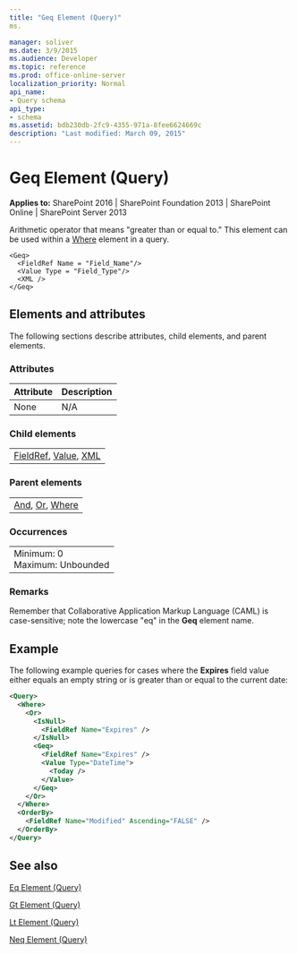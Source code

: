 ```yaml
---
title: "Geq Element (Query)"
ms.

manager: soliver
ms.date: 3/9/2015
ms.audience: Developer
ms.topic: reference
ms.prod: office-online-server
localization_priority: Normal
api_name:
- Query schema
api_type:
- schema
ms.assetid: bdb230db-2fc9-4355-971a-8fee6624669c
description: "Last modified: March 09, 2015"
---
```


# Geq Element (Query)

 
  
 **Applies to:** SharePoint 2016 | SharePoint Foundation 2013 | SharePoint Online | SharePoint Server 2013
  
Arithmetic operator that means "greater than or equal to." This element can be used within a [Where](where-element-query.md) element in a query. 
  
```
<Geq>
  <FieldRef Name = "Field_Name"/>
  <Value Type = "Field_Type"/>
  <XML />
</Geq>
```

## Elements and attributes

The following sections describe attributes, child elements, and parent elements.

### Attributes

|**Attribute**|**Description**|
|:-----|:-----|
|None  <br/> |N/A  <br/> |
   
### Child elements

||
|:-----|
|[FieldRef](fieldref-element-query.md), [Value](value-element-query.md), [XML](xml-element.md)|
   
### Parent elements

||
|:-----|
|[And](and-element-query.md), [Or](or-element-query.md), [Where](where-element-query.md)|
   
### Occurrences

||
|:-----|
|Minimum: 0  <br/> Maximum: Unbounded  <br/> |
   
### Remarks

Remember that Collaborative Application Markup Language (CAML) is case-sensitive; note the lowercase "eq" in the **Geq** element name. 
  
## Example

The following example queries for cases where the **Expires** field value either equals an empty string or is greater than or equal to the current date: 
  
```XML
<Query>
  <Where>
    <Or>
      <IsNull>
        <FieldRef Name="Expires" />
      </IsNull>
      <Geq>
        <FieldRef Name="Expires" />
        <Value Type="DateTime">
          <Today />
        </Value>
      </Geq>
    </Or>
  </Where>
  <OrderBy>
    <FieldRef Name="Modified" Ascending="FALSE" />
  </OrderBy>
</Query>
```

## See also



[Eq Element (Query)](eq-element-query.md)
  
[Gt Element (Query)](gt-element-query.md)
  
[Lt Element (Query)](lt-element-query.md)
  
[Neq Element (Query)](neq-element-query.md)

